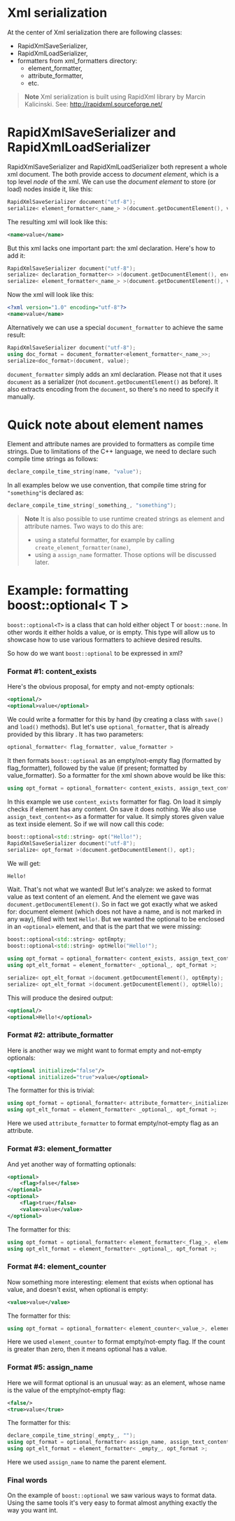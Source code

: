Xml serialization
==============

At the center of Xml serialization there are following classes:

- RapidXmlSaveSerializer,
- RapidXmlLoadSerializer,
- formatters from xml_formatters directory:
  - element_formatter,
  - attribute_formatter,
  - etc.

> **Note** Xml serialization is built using RapidXml library by Marcin Kalicinski.
> See: http://rapidxml.sourceforge.net/

RapidXmlSaveSerializer and RapidXmlLoadSerializer
===========================================

RapidXmlSaveSerializer and RapidXmlLoadSerializer both represent a whole xml document.
The both provide access to *document element*, which is a top level *node* of the xml.
We can use the *document element* to store (or load) nodes inside it, like this:
```cpp
RapidXmlSaveSerializer document("utf-8");
serialize< element_formatter<_name_> >(document.getDocumentElement(), value);
```
The resulting xml will look like this:
```xml
<name>value</name>
```
But this xml lacks one important part: the xml declaration. Here's how to add it:
```cpp
RapidXmlSaveSerializer document("utf-8");
serialize< declaration_formatter<> >(document.getDocumentElement(), encoding);
serialize< element_formatter<_name_> >(document.getDocumentElement(), value);
```
Now the xml will look like this:
```xml
<?xml version="1.0" encoding="utf-8"?>
<name>value</name>
```
Alternatively we can use a special `document_formatter` to achieve the same result:
```cpp
RapidXmlSaveSerializer document("utf-8");
using doc_format = document_formatter<element_formatter<_name_>>;
serialize<doc_format>(document, value);
```
`document_formatter` simply adds an xml declaration. Please not that it uses `document` as a serializer (not `document.getDocumentElement()` as before). It also extracts encoding from the `document`, so there's no need to specify it manually.

Quick note about element names
===========================
Element and attribute names are provided to formatters as compile time strings. Due to limitations of the C++ language, we need to declare such compile time strings as follows:
```cpp
declare_compile_time_string(name, "value");
```
In all examples below we use convention, that compile time string for `"something"`is declared as:
```cpp
declare_compile_time_string(_something_, "something");
```
> **Note** It is also possible to use runtime created strings as element and attribute names.
> Two ways to do this are:
> - using a stateful formatter, for example by calling `create_element_formatter(name)`,
> - using a `assign_name` formatter.
> Those options will be discussed later.

Example: formatting boost::optional< T >
=================================
`boost::optional<T>` is a class that can hold either object T or `boost::none`. In other words it either holds a value, or is empty.
This type will allow us to showcase how to use various formatters to achieve desired results.

So how do we want `boost::optional` to be expressed in xml?

### Format #1: content_exists
Here's the obvious proposal, for empty and not-empty optionals:
```xml
<optional/>
<optional>value</optional>
```
We could write a formatter for this by hand (by creating a class with `save()` and `load()` methods).
But let's use `optional_formatter`, that is already provided by this library . It has two parameters:
```cpp
optional_formatter< flag_formatter, value_formatter >
```
It then formats `boost::optional` as an empty/not-empty flag (formatted by flag\_formatter), followed by the value (if present; formatted by value_formatter).
So a formatter for the xml shown above would be like this:
```cpp
using opt_format = optional_formatter< content_exists, assign_text_content<> >;
```
In this example we use `content_exists` formatter for flag. On load it simply checks if element has any content. On save it does nothing.
We also use `assign_text_content<>` as a formatter for value. It simply stores given value as text inside element.
So if we will now call this code:
```cpp
boost::optional<std::string> opt("Hello!");
RapidXmlSaveSerializer document("utf-8");
serialize< opt_format >(document.getDocumentElement(), opt);
```
We will get:
```xml
Hello!
```
Wait. That's not what we wanted!
But let's analyze: we asked to format value as text content of an element. And the element we gave was `document.getDocumentElement()`.  So in fact we got exactly what we asked for: document element (which does not have a name, and is not marked in any way), filled with text `Hello!`.
But we wanted the optional to be enclosed in an `<optional>` element, and that is the part that we were missing:
```cpp
boost::optional<std::string> optEmpty;
boost::optional<std::string> optHello("Hello!");

using opt_format = optional_formatter< content_exists, assign_text_content<> >;
using opt_elt_format = element_formatter< _optional_, opt_format >;

serialize< opt_elt_format >(document.getDocumentElement(), optEmpty);
serialize< opt_elt_format >(document.getDocumentElement(), optHello);
```
This will produce the desired output:
```xml
<optional/>
<optional>Hello!</optional>
```

### Format #2: attribute_formatter

Here is another way we might want to format empty and not-empty optionals:
```xml
<optional initialized="false"/>
<optional initialized="true">value</optional>
```
The formatter for this is trivial:
```cpp
using opt_format = optional_formatter< attribute_formatter<_initialized_>, assign_text_content<> >;
using opt_elt_format = element_formatter< _optional_, opt_format >;
```
Here we used `attribute_formatter` to format empty/not-empty flag as an attribute.

### Format #3: element_formatter

And yet another way of formatting optionals:
```xml
<optional>
    <flag>false</false>
</optional>
<optional>
    <flag>true</false>
    <value>value</value>
</optional>
```
The formatter for this:
```cpp
using opt_format = optional_formatter< element_formatter<_flag_>, element_formatter<_value_> >;
using opt_elt_format = element_formatter< _optional_, opt_format >;
```
### Format #4: element_counter

Now something more interesting: element that exists when optional has value, and doesn't exist, when optional is empty:
```xml
<value>value</value>
```
The formatter for this:
```cpp
using opt_format = optional_formatter< element_counter<_value_>, element_formatter<_value_> >;
```
Here we used `element_counter` to format empty/not-empty flag. If the count is greater than zero, then it means optional has a value.

### Format #5: assign_name

Here we will format optional is an unusual way: as an element, whose name is the value of the empty/not-empty flag:
```xml
<false/>
<true>value</true>
```
The formatter for this:
```cpp
declare_compile_time_string(_empty_, "");
using opt_format = optional_formatter< assign_name, assign_text_content<> >;
using opt_elt_format = element_formatter< _empty_, opt_format >;
```
Here we used `assign_name` to name the parent element.

### Final words
On the example of `boost::optional` we saw various ways to format data. Using the same tools it's very easy to format almost anything exactly the way you want int.
